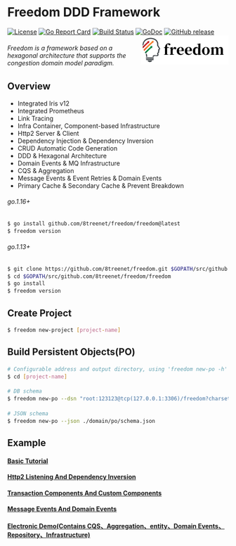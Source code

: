 # Freedom DDD Framework
[![License](https://img.shields.io/badge/License-Apache%202.0-blue.svg)](https://github.com/8treenet/gotree/blob/master/LICENSE) [![Go Report Card](https://goreportcard.com/badge/github.com/8treenet/freedom)](https://goreportcard.com/report/github.com/8treenet/freedom) [![Build Status](https://travis-ci.org/8treenet/gotree.svg?branch=master)](https://travis-ci.org/8treenet/gotree) [![GoDoc](https://godoc.org/github.com/8treenet/freedom?status.svg)](https://godoc.org/github.com/8treenet/freedom)
[![GitHub release](https://img.shields.io/github/v/release/8treenet/freedom.svg)](https://github.com/8treenet/freedom/releases)
<img align="right" width="200px" src="https://raw.githubusercontent.com/8treenet/blog/master/img/freedom.png">
###### Freedom is a framework based on a hexagonal architecture that supports the congestion domain model paradigm.

## Overview
- Integrated Iris v12
- Integrated Prometheus
- Link Tracing
- Infra Container, Component-based Infrastructure
- Http2 Server & Client
- Dependency Injection & Dependency Inversion
- CRUD Automatic Code Generation
- DDD & Hexagonal Architecture
- Domain Events & MQ Infrastructure
- CQS & Aggregation
- Message Events & Event Retries & Domain Events
- Primary Cache & Secondary Cache & Prevent Breakdown

###### go.1.16+
```sh
$ go install github.com/8treenet/freedom/freedom@latest
$ freedom version
```
###### go.1.13+
```sh
$ git clone https://github.com/8treenet/freedom.git $GOPATH/src/github.com/8treenet/freedom
$ cd $GOPATH/src/github.com/8treenet/freedom/freedom
$ go install
$ freedom version
```

## Create Project
```sh
$ freedom new-project [project-name]
```

## Build Persistent Objects(PO)
```sh
# Configurable address and output directory, using 'freedom new-po -h' to see more
$ cd [project-name]

# DB schema
$ freedom new-po --dsn "root:123123@tcp(127.0.0.1:3306)/freedom?charset=utf8"

# JSON schema
$ freedom new-po --json ./domain/po/schema.json
```

## Example

#### [Basic Tutorial](https://github.com/8treenet/freedom/blob/master/example/base)
#### [Http2 Listening And Dependency Inversion](https://github.com/8treenet/freedom/blob/master/example/http2)
#### [Transaction Components And Custom Components](https://github.com/8treenet/freedom/blob/master/example/infra-example)
#### [Message Events And Domain Events](https://github.com/8treenet/freedom/blob/master/example/event-example)
#### [Electronic Demo(Contains CQS、Aggregation、entity、Domain Events、Repository、Infrastructure)](https://github.com/8treenet/freedom/blob/master/example/fshop)

